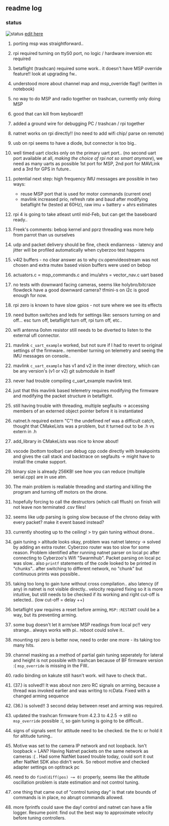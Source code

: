 ## readme log

### status 
![status](https://drive.google.com/uc?export=view&id=19W_tH0GL1MzeCuHXVomWUDyCzVb7xr2Z)
[edit here](https://drive.google.com/drive/folders/1s6eHkhIduhhTMLy5Cp-5nNKC-lqeFxvV?usp=sharing)

1. porting msp was straightforward.. 
2. rpi required turning on ttyS0 port, no logic / hardware inversion etc required
3. betaflight (trashcan) required some work.. it doesn't have MSP override feature!! look at upgrading fw..
4. understood more about channel map and msp_override flag!! (written in notebook)
5. no way to do MSP and radio together on trashcan, currently only doing MSP
6. good that can kill from keyboard!!
7. added a ground wire for debugging PC / trashcan / rpi together
8. natnet works on rpi directly!! (no need to add wifi chip/ parse on remote)
9. usb on rpi seems to have a diode, but connector is too big.. 
10. well timed uart clocks only on the primary uart port.. (no second uart port available at all, *making the choice of rpi not so smart anymore*), we need as many uarts as possible 1st port for MSP, 2nd port for MAVLink and a 3rd for GPS in future..
11. potential next step: high frequency IMU messages are possible in two ways:
    * reuse MSP port that is used for motor commands (current one)
    * mavlink increased prio, refresh rate and baud after modifying betaflight fw (tested at 60Hz), raw imu + battery + ahrs estimates
12. rpi 4 is going to take atleast until mid-Feb, but can get the baseboard ready..
13. Freek's comments: bebop kernel and pprz threading was more help from parrot than us ourselves
14. udp and packet delivery should be fine, check endianness - latency and jitter will be profiled automatically when cyberzoo test happens
15. v4l2 buffers - no clear answer as to why cv.openvideostream was not chosen and extra mutex based vision buffers were used on bebop
16. actuators.c = msp_commands.c and imu/ahrs = vector_nav.c uart based
17. no tests with downward facing cameras, seems like holybro/bitcraze flowdeck have a good downward camera? tfmini-s on i2c is good enough for now.
18. rpi zero is known to have slow gpios - not sure where we see its effects
19. need button switches and leds for settings like: sensors turning on and off... esc turn off, betaflight turn off, rpi turn off, etc..
20. wifi antenna 0ohm resistor still needs to be diverted to listen to the external ufl connector.
21. mavlink `c_uart_example` worked, but not sure if I had to revert to original settings of the firmware.. remember turning on telemetry and seeing the IMU messages on console..
22. mavlink `c_uart_example` has v1 and v2 in the inner directory, which can be any version's (v1 or v2) git submodule in itself
23. never had trouble compiling c_uart_example mavlink test.
24. just that this mavlink based telemetry requires modifying the firmware and modifying the packet structure in betaflight.
25. still having trouble with threading, multiple segfaults -> accessing members of an externed object pointer before it is instantiated
26. natnet.h required extern "C"! the undefined ref was a difficult catch, thought that CMakeLists was a problem, but it turned out to be .h vs extern in .h
27. add_library in CMakeLists was nice to know about!
28. vscode (bottom toolbar) can debug cpp code directly with breakpoints and gives the call stack and backtrace on segfaults -> might have to install the cmake support.
29. binary size is already 256KB! see how you can reduce (multiple serial.cpp) are in use atm.
30. The main problem is realiable threading and starting and killing the program and turning off motors on the drone.
31. hopefully forcing to call the destructors (which call fflush) on finish will not leave non terminated .csv files!
32. seems like udp parsing is going slow because of the chrono delay with every packet? make it event based instead?
33. currently shooting up to the ceiling! > try gain tuning without drone..
34. gain tuning > altitude looks okay, problem was natnet latency -> solved by adding an extra router. Cyberzoo router was too slow for some reason. Problem identified after running natnet parser on local pc after connecting to Cyberzoo's Wifi "Swarmhub". Packet parsing on local pc was slow.. also `printf` statements of the code looked to be printed in "chunks".. after switching to different network, no "chunk" but continuous prints was possible..
35. taking too long to gain tune without cross compilation.. also latency (if any) in natnet is not visible directly.. velocity required fixing so it is more intuitive, but still needs to be checked if its working and right cut-off is selected.. (low cut-off = delay ++)


36. betaflight yaw requires a reset before arming, `MSP::RESTART` could be a way, but its preventing arming.
37. some bug doesn't let it arm/see MSP readings from local pc!! very strange.. always works with pi.. reboot could solve it..
38. mounting rpi zero is better now, need to order one more - its taking too many hits.
39. channel masking as a method of partial gain tuning seperately for lateral and height is not possible with trashcan because of BF firmware version :( `msp_override` is missing in the FW..
40. radio binding on kakute still hasn't work. will have to check that..
41. (37.) is solved!! It was about non zero RC signals on arming, because a thread was invoked earlier and was writing to rcData. Fixed with a changed arming sequence
42. (36.) is solved!! 3 second delay between reset and arming was required.
43. updated the trashcan firmware from 4.2.3 to 4.2.5 -> still no `msp_override` possible :(, so gain tuning is going to be difficult..
44. signs of signals sent for attitude need to be checked. tie the tc or hold it for altitude tuning..
45. Motive was set to the camera IP network and not loopback. Isn't loopback = LAN? Having Natnet packets on the same network as cameras :( . Had some NatNet based trouble today, could sort it out after NatNet SDK also didn't work. So reboot motive and checked adapter settings on optitrack pc
46. need to do `find(diff(pos) ~= 0)` properly, seems like the altitude oscillation problem is state estimation and not control tuning. 
47. one thing that came out of "control tuning day" is that rate bounds of commands is in place, no abrupt commands allowed.
48. more fprintfs could save the day! control and natnet can have a file logger. Resume point: find out the best way to approximate velocity before tuning controllers.

